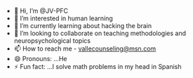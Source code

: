 - 👋 Hi, I’m @JV-PFC
- 👀 I’m interested in human learning
- 🌱 I’m currently learning about hacking the brain
- 💞️ I’m looking to collaborate on teaching methodologies and neuropsychological topics
- 📫 How to reach me - vallecounseling@msn.com
- 😄 Pronouns: ...He
- ⚡ Fun fact: ...I solve math problems in my head in Spanish

<!---
JV-PFC/JV-PFC is a ✨ special ✨ repository because its `README.md` (this file) appears on your GitHub profile.
You can click the Preview link to take a look at your changes.
--->
